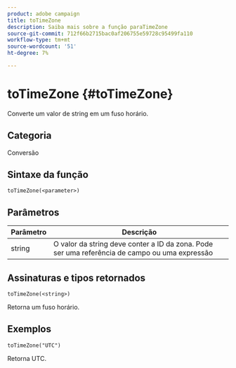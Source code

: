 ```yaml
---
product: adobe campaign
title: toTimeZone
description: Saiba mais sobre a função paraTimeZone
source-git-commit: 712f66b2715bac0af206755e59728c95499fa110
workflow-type: tm+mt
source-wordcount: '51'
ht-degree: 7%

---
```



# toTimeZone {#toTimeZone}

Converte um valor de string em um fuso horário.

## Categoria

Conversão

## Sintaxe da função

`toTimeZone(<parameter>)`

## Parâmetros

| Parâmetro | Descrição |
|--- |--- |
| string | O valor da string deve conter a ID da zona. Pode ser uma referência de campo ou uma expressão |

## Assinaturas e tipos retornados

`toTimeZone(<string>)`

Retorna um fuso horário.

## Exemplos

`toTimeZone("UTC")`

Retorna UTC.
